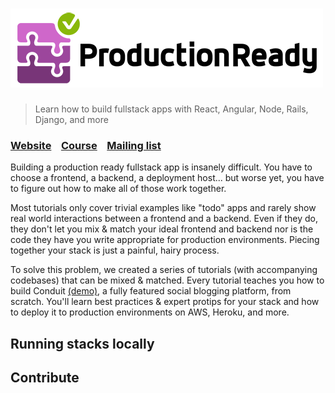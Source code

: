 # ![ProductionReady](media/logo_lg.png)

> Learn how to build fullstack apps with React, Angular, Node, Rails, Django, and more

### [Website](http://)&nbsp;&nbsp;&nbsp;&nbsp;[Course](http://)&nbsp;&nbsp;&nbsp;&nbsp;[Mailing list](http://)

Building a production ready fullstack app is insanely difficult. You have to choose a frontend, a backend, a deployment host... but worse yet, you have to figure out how to make all of those work together.

Most tutorials only cover trivial examples like "todo" apps and rarely show real world interactions between a frontend and a backend. Even if they do, they don't let you mix & match your ideal frontend and backend nor is the code they have you write appropriate for production environments. Piecing together your stack is just a painful, hairy process.

To solve this problem, we created a series of tutorials (with accompanying codebases) that can be mixed & matched. Every tutorial teaches you how to build Conduit [(demo)](https://demo.productionready.io), a fully featured social blogging platform, from scratch. You'll learn best practices & expert protips for your stack and how to deploy it to production environments on AWS, Heroku, and more.

## Running stacks locally

## Contribute
